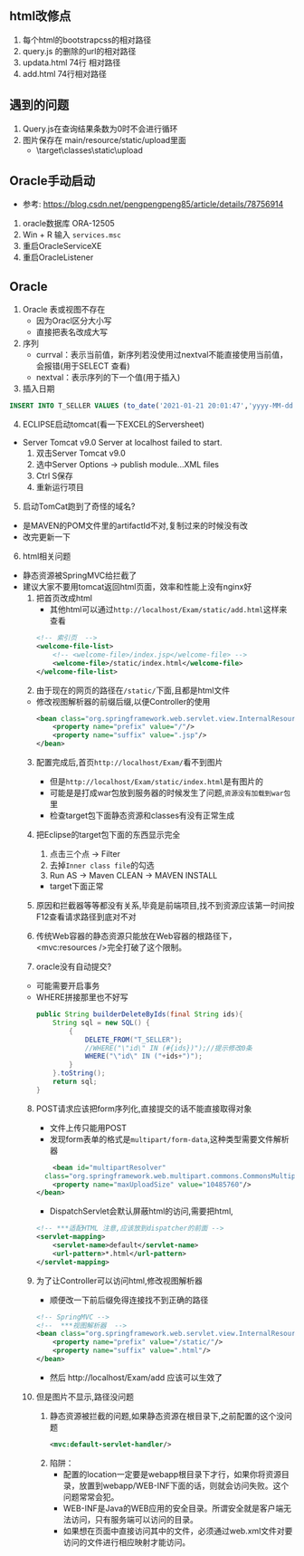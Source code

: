 ## html改修点
1. 每个html的bootstrapcss的相对路径
2. query.js 的删除的url的相对路径
3. updata.html 74行 相对路径
4. add.html 74行相对路径

## 遇到的问题
1. Query.js在查询结果条数为0时不会进行循环
2. 图片保存在 main/resource/static/upload里面
    - \target\classes\static\upload




## Oracle手动启动
- 参考: https://blog.csdn.net/pengpengpeng85/article/details/78756914
1. oracle数据库 ORA-12505
2. Win + R 输入 `services.msc`
3. 重启OracleServiceXE
4. 重启OracleListener

## Oracle
1. Oracle 表或视图不存在
    - 因为Oracl区分大小写
    - 直接把表名改成大写
2. 序列
    - currval：表示当前值，新序列若没使用过nextval不能直接使用当前值，会报错(用于SELECT 查看)
    - nextval：表示序列的下一个值(用于插入)
3. 插入日期
```sql
INSERT INTO T_SELLER VALUES (to_date('2021-01-21 20:01:47','yyyy-MM-dd hh24:mi:ss'));
```

4. ECLIPSE启动tomcat(看一下EXCEL的Serversheet)
- Server Tomcat v9.0 Server at localhost failed to start.
    1. 双击Server Tomcat v9.0
    2. 选中Server Options -> publish module...XML files
    3. Ctrl S保存
    4. 重新运行项目

5. 启动TomCat跑到了奇怪的域名?
- 是MAVEN的POM文件里的artifactId不对,复制过来的时候没有改
- 改完更新一下

6. html相关问题
- 静态资源被SpringMVC给拦截了
- 建议大家不要用tomcat返回html页面，效率和性能上没有nginx好
    1. 把首页改成html
        - 其他html可以通过`http://localhost/Exam/static/add.html`这样来查看
        ```xml
        <!-- 索引页  -->
        <welcome-file-list>
            <!-- <welcome-file>/index.jsp</welcome-file> -->
            <welcome-file>/static/index.html</welcome-file>
        </welcome-file-list>
        ```
    2. 由于现在的网页的路径在`/static/`下面,且都是html文件
    - 修改视图解析器的前缀后缀,以便Controller的使用
        ```xml
        <bean class="org.springframework.web.servlet.view.InternalResourceViewResolver">
            <property name="prefix" value="/"/>
            <property name="suffix" value=".jsp"/>
        </bean>
        ```
    3. 配置完成后,首页`http://localhost/Exam/`看不到图片
        - 但是`http://localhost/Exam/static/index.html`是有图片的
        - 可能是是打成war包放到服务器的时候发生了问题,`资源没有加载到war包`里
        - 检查target包下面静态资源和classes有没有正常生成
    4. 把Eclipse的target包下面的东西显示完全
        1. 点击三个点 -> Filter
        2. 去掉`Inner class file`的勾选
        3. Run AS -> Maven CLEAN -> MAVEN INSTALL
        - target下面正常
    5. 原因和拦截器等等都没有关系,毕竟是前端项目,找不到资源应该第一时间按F12查看请求路径到底对不对
    6. 传统Web容器的静态资源只能放在Web容器的根路径下，<mvc:resources />完全打破了这个限制。

    7. oracle没有自动提交?
    - 可能需要开启事务
    - WHERE拼接那里也不好写
        ```java
        public String builderDeleteByIds(final String ids){
	    	String sql = new SQL() {
	    		{
	    			DELETE_FROM("T_SELLER");
	    			//WHERE("\"id\" IN (#{ids})");//提示修改0条
	    			WHERE("\"id\" IN ("+ids+")");
	    		}
	    	}.toString();
	    	return sql;
	    }
        ```
    8. POST请求应该把form序列化,直接提交的话不能直接取得对象
        - 文件上传只能用POST
        - 发现form表单的格式是`multipart/form-data`,这种类型需要文件解析器
        ```xml
            <bean id="multipartResolver"
          class="org.springframework.web.multipart.commons.CommonsMultipartResolver">
            <property name="maxUploadSize" value="10485760"/>
        </bean>
        ```











        - DispatchServlet会默认屏蔽html的访问,需要把html,
        ```xml
        <!-- ***适配HTML 注意,应该放到dispatcher的前面 -->
        <servlet-mapping>
            <servlet-name>default</servlet-name>
            <url-pattern>*.html</url-pattern>
        </servlet-mapping>
        ```
    2. 为了让Controller可以访问html,修改视图解析器
        - 顺便改一下前后缀免得连接找不到正确的路径
        ```xml
        <!-- SpringMVC -->
        <!--  ***视图解析器  -->
        <bean class="org.springframework.web.servlet.view.InternalResourceViewResolver">
            <property name="prefix" value="/static/"/>
            <property name="suffix" value=".html"/>
        </bean>
        ```
        - 然后 http://localhost/Exam/add 应该可以生效了
    3. 但是图片不显示,路径没问题
        1. 静态资源被拦截的问题,如果静态资源在根目录下,之前配置的这个没问题
            ```xml
            <mvc:default-servlet-handler/>
            ```
        2. 陷阱：
            - 配置的location一定要是webapp根目录下才行，如果你将资源目录，放置到webapp/WEB-INF下面的话，则就会访问失败。这个问题常常会犯。
            - WEB-INF是Java的WEB应用的安全目录。所谓安全就是客户端无法访问，只有服务端可以访问的目录。
            - 如果想在页面中直接访问其中的文件，必须通过web.xml文件对要访问的文件进行相应映射才能访问。    
            
